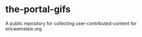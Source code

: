 # the-portal-gifs
A public repository for collecting user-contributed-content for ericweinstein.org
